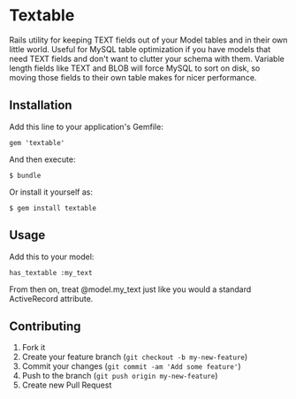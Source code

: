 # Textable

Rails utility for keeping TEXT fields out of your Model tables and in their
own little world. Useful for MySQL table optimization if you have models
that need TEXT fields and don't want to clutter your schema with them. Variable
length fields like TEXT and BLOB will force MySQL to sort on disk, so moving
those fields to their own table makes for nicer performance.

## Installation

Add this line to your application's Gemfile:

    gem 'textable'

And then execute:

    $ bundle

Or install it yourself as:

    $ gem install textable

## Usage

Add this to your model:

    has_textable :my_text

From then on, treat @model.my_text just like you would a standard ActiveRecord attribute.

## Contributing

1. Fork it
2. Create your feature branch (`git checkout -b my-new-feature`)
3. Commit your changes (`git commit -am 'Add some feature'`)
4. Push to the branch (`git push origin my-new-feature`)
5. Create new Pull Request
